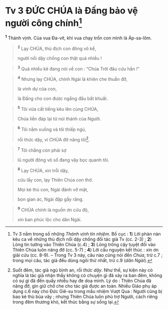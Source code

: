 # Tv 3 ĐỨC CHÚA là Đấng bảo vệ người công chính[^1]
<sup><b>1</b></sup> Thánh vịnh. Của vua Đa-vít, khi vua chạy trốn con mình là Áp-sa-lôm.


> <sup><b>2</b></sup> Lạy CHÚA, thù địch con đông vô kể,
> 
> người nổi dậy chống con thật quá nhiều !
>


> <sup><b>3</b></sup> Quá nhiều kẻ đang nói về con : “Chúa Trời đâu cứu hắn !”
>


> <sup><b>4</b></sup> Nhưng lạy CHÚA, chính Ngài là khiên che thuẫn đỡ,
> 
> là vinh dự của con,
> 
> là Đấng cho con được ngẩng đầu bất khuất.
>


> <sup><b>5</b></sup> Tôi vừa cất tiếng kêu lên cùng CHÚA,
> 
> Chúa liền đáp lại từ núi thánh của Người.
>


> <sup><b>6</b></sup> Tôi nằm xuống và tôi thiếp ngủ,
> 
> rồi thức dậy, vì CHÚA đỡ nâng tôi[^2].
>


> <sup><b>7</b></sup> Tôi chẳng còn phải sợ
> 
> lũ người đông vô số đang vây bọc quanh tôi.
>


> <sup><b>8</b></sup> Lạy CHÚA, xin trỗi dậy,
> 
> cứu lấy con, lạy Thiên Chúa con thờ.
> 
> Mọi kẻ thù con, Ngài đánh vỡ mặt,
> 
> bọn gian ác, Ngài đập gẫy răng.
>


> <sup><b>9</b></sup> CHÚA chính là nguồn ơn cứu độ,
> 
> xin ban phúc lộc cho dân Ngài.
>

[^1]: Tv 3 nằm trong số những <i>Thánh vịnh tín nhiệm</i>. Bố cục : <b>1</b>) Lời phàn nàn kêu ca về những thù địch nổi dậy chống đối tác giả Tv (cc. 2-3) ; <b>2</b>) Lòng tin tưởng vào Thiên Chúa (c.4) ; <b>3</b>) Lòng trông cậy tuyệt đối vào Thiên Chúa luôn nâng đỡ (cc. 5-7) ; <b>4</b>) Lời cầu nguyện kết thúc : xin ơn giải cứu (cc. 8-9). – Trong Tv 3 này, câu nào cũng nói đến <i>Chúa</i>, trừ c.7 ; trong mọi câu, tác giả đều dùng ngôi thứ nhất, trừ c.9 (<i>dân Ngài</i>).
[^2]: Suốt đêm, tác giả ngủ bình an, rồi <i>thức dậy</i>. Như thế, sự kiện này có nghĩa là tác giả nhận thấy không có chuyện gì đã xảy ra ban đêm, không có sự gì đã đến quấy nhiễu hay đe doạ mình. Lý do : Thiên Chúa đã nâng đỡ, gìn giữ chở che cho tác giả được an toàn. Nhiều Giáo phụ áp dụng c.6 này cho Đức Giê-su trong mầu nhiệm Vượt Qua : Người cũng bị bao kẻ thù bủa vây ; nhưng Thiên Chúa luôn phù trợ Người, cách riêng trong đêm thương khó, kết thúc bằng sự sống lại.
